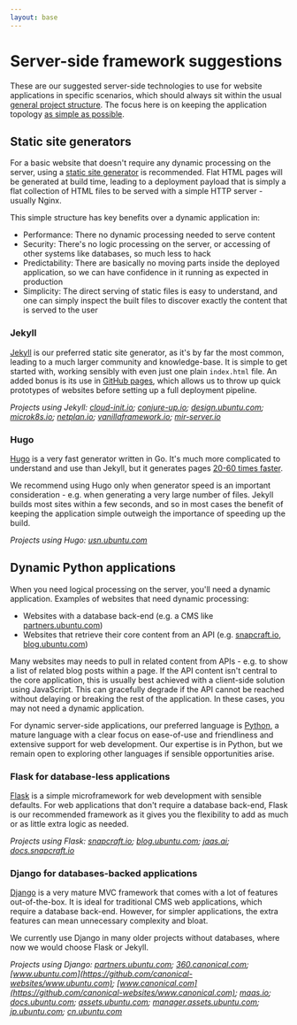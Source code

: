 ```yaml
---
layout: base
---
```


# Server-side framework suggestions

These are our suggested server-side technologies to use for website applications in specific scenarios, which should always sit within the usual [general project structure](general-structure). The focus here is on keeping the application topology [as simple as possible](project-philosophy).

## Static site generators

For a basic website that doesn't require any dynamic processing on the server, using a [static site generator](https://davidwalsh.name/introduction-static-site-generators) is recommended. Flat HTML pages will be generated at build time, leading to a deployment payload that is simply a flat collection of HTML files to be served with a simple HTTP server - usually Nginx.

This simple structure has key benefits over a dynamic application in:

- Performance: There no dynamic processing needed to serve content
- Security: There's no logic processing on the server, or accessing of other systems like databases, so much less to hack
- Predictability: There are basically no moving parts inside the deployed application, so we can have confidence in it running as expected in production
- Simplicity: The direct serving of static files is easy to understand, and one can simply inspect the built files to discover exactly the content that is served to the user

### Jekyll

[Jekyll](https://jekyllrb.com/) is our preferred static site generator, as it's by far the most common, leading to a much larger community and knowledge-base. It is simple to get started with, working sensibly with even just one plain `index.html` file. An added bonus is its use in [GitHub pages](https://pages.github.com/), which allows us to throw up quick prototypes of websites before setting up a full deployment pipeline.

*Projects using Jekyll: [cloud-init.io](https://github.com/canonical-websites/cloud-init.io); [conjure-up.io](https://github.com/canonical-websites/conjure-up.io); [design.ubuntu.com](https://github.com/canonical-websites/design.ubuntu.com); [microk8s.io](https://github.com/canonical-websites/microk8s.io); [netplan.io](https://github.com/canonical-websites/netplan.io); [vanillaframework.io](https://github.com/canonical-websites/vanillaframework.io); [mir-server.io](https://github.com/canonical-websites/mir-server.io)*

### Hugo

[Hugo](https://gohugo.io/) is a very fast generator written in Go. It's much more complicated to understand and use than Jekyll, but it generates pages [20-60 times faster](https://forestry.io/blog/hugo-vs-jekyll-benchmark/).

We recommend using Hugo only when generator speed is an important consideration - e.g. when generating a very large number of files. Jekyll builds most sites within a few seconds, and so in most cases the benefit of keeping the application simple outweigh the importance of speeding up the build.

*Projects using Hugo: [usn.ubuntu.com](https://launchpad.net/usn.ubuntu.com)*

## Dynamic Python applications

When you need logical processing on the server, you'll need a dynamic application. Examples of websites that need dynamic processing:

- Websites with a database back-end (e.g. a CMS like [partners.ubuntu.com](https://partners.ubuntu.com))
- Websites that retrieve their core content from an API (e.g. [snapcraft.io](https://snapcraft.io), [blog.ubuntu.com](https://blog.ubuntu.com))

Many websites may needs to pull in related content from APIs - e.g. to show a list of related blog posts within a page. If the API content isn't central to the core application, this is usually best achieved with a client-side solution using JavaScript. This can gracefully degrade if the API cannot be reached without delaying or breaking the rest of the application. In these cases, you may not need a dynamic application.

For dynamic server-side applications, our preferred language is [Python](https://www.python.org/), a mature language with a clear focus on ease-of-use and friendliness and extensive support for web development. Our expertise is in Python, but we remain open to exploring other languages if sensible opportunities arise.

### Flask for database-less applications

[Flask](http://flask.pocoo.org/) is a simple microframework for web development with sensible defaults. For web applications that don't require a database back-end, Flask is our recommended framework as it gives you the flexibility to add as much or as little extra logic as needed.

*Projects using Flask: [snapcraft.io](https://github.com/canonical-websites/snapcraft.io); [blog.ubuntu.com](https://github.com/canonical-websites/blog.ubuntu.com); [jaas.ai](https://github.com/canonical-websites/jaas.ai); [docs.snapcraft.io](https://github.com/canonical-websites/docs.snapcraft.io)*

### Django for databases-backed applications

[Django](https://www.djangoproject.com/) is a very mature MVC framework that comes with a lot of features out-of-the-box. It is ideal for traditional CMS web applications, which require a database back-end. However, for simpler applications, the extra features can mean unnecessary complexity and bloat.

We currently use Django in many older projects without databases, where now we would choose Flask or Jekyll.

*Projects using Django: [partners.ubuntu.com](https://github.com/canonical-websites/partners.ubuntu.com); [360.canonical.com](https://github.com/ubuntudesign/360.canonical.com); [www.ubuntu.com](https://github.com/canonical-websites/www.ubuntu.com); [www.canonical.com](https://github.com/canonical-websites/www.canonical.com); [maas.io](https://github.com/canonical-websites/maas.io); [docs.ubuntu.com](https://github.com/canonical-websites/docs.ubuntu.com); [assets.ubuntu.com](https://github.com/canonical-websites/assets.ubuntu.com); [manager.assets.ubuntu.com](https://github.com/canonical-websites/manager.assets.ubuntu.com); [jp.ubuntu.com](https://github.com/canonical-websites/jp.ubuntu.com); [cn.ubuntu.com](https://github.com/canonical-websites/cn.ubuntu.com)*
